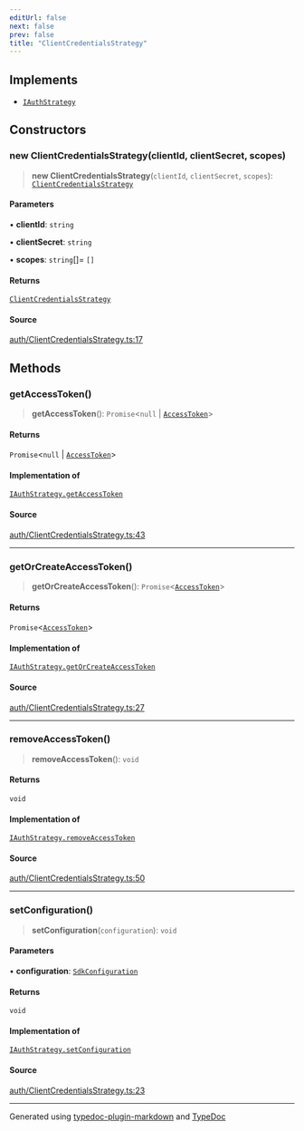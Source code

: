 ```yaml
---
editUrl: false
next: false
prev: false
title: "ClientCredentialsStrategy"
---
```


## Implements

- [`IAuthStrategy`](/api/interfaces/iauthstrategy/)

## Constructors

### new ClientCredentialsStrategy(clientId, clientSecret, scopes)

> **new ClientCredentialsStrategy**(`clientId`, `clientSecret`, `scopes`): [`ClientCredentialsStrategy`](/api/classes/clientcredentialsstrategy/)

#### Parameters

• **clientId**: `string`

• **clientSecret**: `string`

• **scopes**: `string`[]= `[]`

#### Returns

[`ClientCredentialsStrategy`](/api/classes/clientcredentialsstrategy/)

#### Source

[auth/ClientCredentialsStrategy.ts:17](https://github.com/fostertheweb/spotify-web-sdk/blob/9d7441b/src/auth/ClientCredentialsStrategy.ts#L17)

## Methods

### getAccessToken()

> **getAccessToken**(): `Promise`\<`null` \| [`AccessToken`](/api/interfaces/accesstoken/)\>

#### Returns

`Promise`\<`null` \| [`AccessToken`](/api/interfaces/accesstoken/)\>

#### Implementation of

[`IAuthStrategy.getAccessToken`](/api/interfaces/iauthstrategy/#getaccesstoken)

#### Source

[auth/ClientCredentialsStrategy.ts:43](https://github.com/fostertheweb/spotify-web-sdk/blob/9d7441b/src/auth/ClientCredentialsStrategy.ts#L43)

***

### getOrCreateAccessToken()

> **getOrCreateAccessToken**(): `Promise`\<[`AccessToken`](/api/interfaces/accesstoken/)\>

#### Returns

`Promise`\<[`AccessToken`](/api/interfaces/accesstoken/)\>

#### Implementation of

[`IAuthStrategy.getOrCreateAccessToken`](/api/interfaces/iauthstrategy/#getorcreateaccesstoken)

#### Source

[auth/ClientCredentialsStrategy.ts:27](https://github.com/fostertheweb/spotify-web-sdk/blob/9d7441b/src/auth/ClientCredentialsStrategy.ts#L27)

***

### removeAccessToken()

> **removeAccessToken**(): `void`

#### Returns

`void`

#### Implementation of

[`IAuthStrategy.removeAccessToken`](/api/interfaces/iauthstrategy/#removeaccesstoken)

#### Source

[auth/ClientCredentialsStrategy.ts:50](https://github.com/fostertheweb/spotify-web-sdk/blob/9d7441b/src/auth/ClientCredentialsStrategy.ts#L50)

***

### setConfiguration()

> **setConfiguration**(`configuration`): `void`

#### Parameters

• **configuration**: [`SdkConfiguration`](/api/interfaces/sdkconfiguration/)

#### Returns

`void`

#### Implementation of

[`IAuthStrategy.setConfiguration`](/api/interfaces/iauthstrategy/#setconfiguration)

#### Source

[auth/ClientCredentialsStrategy.ts:23](https://github.com/fostertheweb/spotify-web-sdk/blob/9d7441b/src/auth/ClientCredentialsStrategy.ts#L23)

***

Generated using [typedoc-plugin-markdown](https://www.npmjs.com/package/typedoc-plugin-markdown) and [TypeDoc](https://typedoc.org/)
